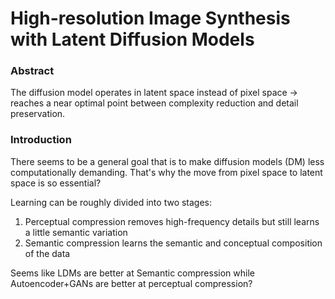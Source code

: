 # High-resolution Image Synthesis with Latent Diffusion Models

### Abstract

The diffusion model operates in latent space instead of pixel space -> reaches a near optimal point between complexity reduction and detail preservation.

### Introduction

There seems to be a general goal that is to make diffusion models (DM) less computationally demanding. That's why the move from pixel space to latent space is so essential?

Learning can be roughly divided into two stages:

1. Perceptual compression
   removes high-frequency details but still learns a little semantic variation
2. Semantic compression
   learns the semantic and conceptual composition of the data

Seems like LDMs are better at Semantic compression while Autoencoder+GANs are better at perceptual compression?
